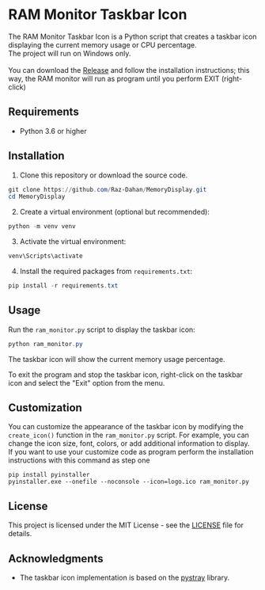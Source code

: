 # RAM Monitor Taskbar Icon

The RAM Monitor Taskbar Icon is a Python script that creates a taskbar icon displaying the current memory usage or CPU percentage. <br />
The project will run on Windows only. <br />
<br />
You can download the [Release](https://github.com/Raz-Dahan/MemoryDisplay/releases/tag/Program) and follow the installation instructions; this way, the RAM monitor will run as program until you perform EXIT (right-click)

## Requirements

- Python 3.6 or higher

## Installation

1. Clone this repository or download the source code.

```powershell
git clone https://github.com/Raz-Dahan/MemoryDisplay.git
cd MemoryDisplay
```

2. Create a virtual environment (optional but recommended):

```powershell
python -m venv venv
```

3. Activate the virtual environment:

```powershell
venv\Scripts\activate
```

4. Install the required packages from `requirements.txt`:

```powershell
pip install -r requirements.txt
```

## Usage

Run the `ram_monitor.py` script to display the taskbar icon:

```powershell
python ram_monitor.py
```

The taskbar icon will show the current memory usage percentage.

To exit the program and stop the taskbar icon, right-click on the taskbar icon and select the "Exit" option from the menu.

## Customization

You can customize the appearance of the taskbar icon by modifying the `create_icon()` function in the `ram_monitor.py` script. For example, you can change the icon size, font, colors, or add additional information to display. <br />
If you want to use your customize code as program perform the installation instructions with this command as step one
```
pip install pyinstaller
pyinstaller.exe --onefile --noconsole --icon=logo.ico ram_monitor.py
``` 

## License

This project is licensed under the MIT License - see the [LICENSE](LICENSE) file for details.

## Acknowledgments

- The taskbar icon implementation is based on the [pystray](https://github.com/moses-palmer/pystray) library.
